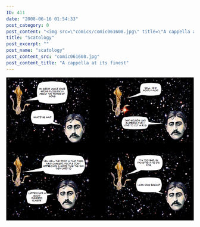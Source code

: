```yaml
---
ID: 411
date: "2008-06-16 01:54:33"
post_category: 0
post_content: "<img src=\"comics/comic061608.jpg\" title=\"A cappella at its finest\" />"
title: "Scatology"
post_excerpt: ""
post_name: "scatology"
post_content_src: "comic061608.jpg"
post_content_title: "A cappella at its finest"
---
```



[![A cappella at its finest](/comics-hi-res/comic061608.jpg)](/comics-hi-res/comic061608.jpg "A cappella at its finest")
